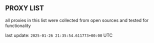 ## PROXY LIST

all proxies in this list were collected from open sources and tested for functionality

last update: `2025-01-26 21:35:54.611773+00:00` UTC